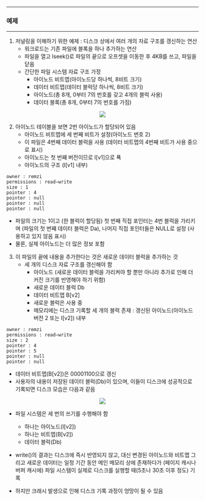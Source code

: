 -----
### 예제
-----
1. 저널링을 이해하기 위한 예제 : 디스크 상에서 여러 개의 자료 구조를 갱신하는 연산
   - 워크로드는 기존 파일에 블록을 하나 추가하는 연산
   - 파일을 열고 lseek()로 파일의 끝으로 오프셋을 이동한 후 4KB를 쓰고, 파일을 닫음
   - 간단한 파일 시스템 자료 구조 가정
     + 아이노드 비트맵(아이노드당 하나씩, 8비트 크기)
     + 데이터 비트맵(데이터 블럭당 하나씩, 8비트 크기)
     + 아이노드(총 8개, 0부터 7의 번호를 갖고 4개의 블럭 사용)
     + 데이터 블록(총 8개, 0부터 7의 번호를 가짐)
<div align="center">
<img src="https://github.com/user-attachments/assets/b1f28ee0-97b3-4762-a86f-3928676108c8">
</div>

2. 아이노드 테이블을 보면 2번 아이노드가 할당되어 있음
   - 아이노드 비트맵에 세 번째 비트가 설정(아이노드 번호 2)
   - 이 파일은 4번째 데이터 블럭을 사용 (데이터 비트맵의 4번째 비트가 사용 중으로 표시)
   - 아이노드는 첫 번쨰 버전이므로 Ⅰ[v1]으로 푝
   - 아이노드의 구조 (Ⅰ[v1] 내부)
```
owner : remzi
permissions : read−write
size : 1
pointer : 4
pointer : null
pointer : null
pointer : null
```
   - 파일의 크기는 1이고 (한 블럭이 할당됨) 첫 번째 직접 포인터는 4번 블럭을 가리키며 (파일의 첫 번쨰 데이터 블럭은 Da), 나머지 직접 포인터들은 NULL로 설정 (사용하고 있지 않음 표시)
   - 물론, 실제 아이노드는 더 많은 정보 포함

3. 이 파일의 끝에 내용을 추가한다는 것은 새로운 데이터 블럭을 추가하는 것
   - 세 개의 디스크 자료 구조를 갱신해야 함
     + 아이노드 (새로운 데이터 블럭을 가리켜야 할 뿐만 아니라 추가로 인해 더 커진 크기를 반영해야 하기 위함)
     + 새로운 데이터 블럭 Db
     + 데이터 비트맵 B[v2]
     + 새로운 블럭은 사용 중
     + 메모리에는 디스크 기록할 세 개의 블럭 존재 : 갱신된 아이노드(아이노드 버전 2 또는 Ⅰ[v2]) 내부
```
owner : remzi
permissions : read−write
size : 2
pointer : 4
pointer : 5
pointer : null
pointer : null
```
   - 데이터 비트맵(B[v2])은 00001100으로 갱신
   - 사용자의 내용이 저장된 데이터 블럭(Db)이 있으며, 이들이 디스크에 성공적으로 기록되면 디스크 모습은 다음과 같음
<div align="center">
<img src="https://github.com/user-attachments/assets/87c4a399-7d74-4b46-9df8-7b0ca2fd8b5c">
</div>

   - 파일 시스템은 세 번의 쓰기를 수행해야 함
     + 하나는 아이노드(Ⅰ[v2])
     + 하나는 비트맵(B[v2])
     + 데이터 블럭(Db)
    
   - write()의 결과는 디스크에 즉시 반영되지 않고, 대신 변경된 아이노드와 비트맵 그리고 새로운 데이터는 일정 기간 동안 메인 메모리 상에 존재하다가 (페이지 캐시나 버퍼 캐시에) 파일 시스템이 실제로 디스크를 실행할 때(5초나 30초 이후 정도) 기록
   - 하지만 크래시 발생으로 인해 디스크 기록 과정이 엉망이 될 수 있음
